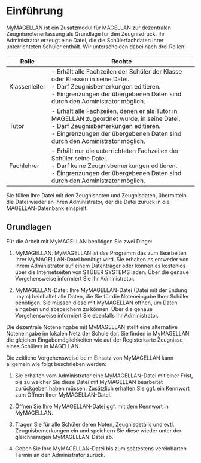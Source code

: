# Einführung

MyMAGELLAN ist ein Zusatzmodul für MAGELLAN zur dezentralen Zeugnisnotenerfassung als Grundlage für den Zeugnisdruck. 
Ihr Administrator erzeugt eine Datei, die die Schülerfachdaten Ihrer unterrichteten Schüler enthält. Wir unterscheiden dabei nach drei Rollen:

Rolle|Rechte
--|--
Klassenleiter|- Erhält alle Fachzeilen der Schüler der Klasse oder Klassen in seine Datei.<br/>- Darf Zeugnisbemerkungen editieren. <br/>- Eingrenzungen der übergebenen Daten sind durch den Administrator möglich.
Tutor|- Erhält alle Fachzeilen, denen er als Tutor in MAGELLAN zugeordnet wurde, in seine Datei.<br/>- Darf Zeugnisbemerkungen editieren. <br/>- Eingrenzungen der übergebenen Daten sind durch den Administrator möglich.
Fachlehrer|- Erhält nur die unterrichteten Fachzeilen der Schüler seine Datei.<br/>- Darf keine Zeugnisbemerkungen editieren. <br/>- Eingrenzungen der übergebenen Daten sind durch den Administrator möglich.

Sie füllen Ihre Datei mit den Zeugnisnoten und Zeugnisdaten, übermitteln die Datei wieder an Ihren Administrator, der die Datei zurück in die MAGELLAN-Datenbank einspielt.

## Grundlagen

Für die Arbeit mit MyMAGELLAN benötigen Sie zwei Dinge:

1.	MyMAGELLAN: MyMAGELLAN ist das Programm das zum Bearbeiten Ihrer MyMAGELLAN-Datei benötigt wird. Sie erhalten es entweder von Ihrem Administrator auf einem Datenträger oder können es kostenlos über die Internetseiten von STÜBER SYSTEMS laden. Über die genaue Vorgehensweise informiert Sie Ihr Administrator.

2.	MyMAGELLAN-Datei: Ihre MyMAGELLAN-Datei (Datei mit der Endung .mym) beinhaltet alle Daten, die Sie für die Noteneingabe Ihrer Schüler benötigen. Sie müssen diese mit MyMAGELLAN öffnen, um Daten eingeben und abspeichern zu können. Über die genaue Vorgehensweise informiert Sie ebenfalls Ihr Administrator.

Die dezentrale Noteneingabe mit MyMAGELLAN stellt eine alternative Noteneingabe im lokalen Netz der Schule dar. Sie finden in MyMAGELLAN die gleichen Eingabemöglichkeiten wie auf der Registerkarte Zeugnisse eines Schülers in MAGELLAN.

Die zeitliche Vorgehensweise beim Einsatz von MyMAGELLAN kann allgemein wie folgt beschrieben werden:

1.	Sie erhalten vom Administrator eine MyMAGELLAN-Datei mit einer Frist, bis zu welcher Sie diese Datei mit MyMAGELLAN bearbeitet zurückgeben haben müssen. Zusätzlich erhalten Sie ggf. ein Kennwort zum Öffnen Ihrer MyMAGELLAN-Datei.

2.	Öffnen Sie Ihre MyMAGELLAN-Datei ggf. mit dem Kennwort in MyMAGELLAN.

3.	Tragen Sie für alle Schüler deren Noten, Zeugnisdetails und evtl. Zeugnisbemerkungen ein und speichern Sie diese wieder unter der gleichnamigen MyMAGELLAN-Datei ab.

4.	Geben Sie Ihre MyMAGELLAN-Datei bis zum spätestens vereinbarten Termin an den Administrator zurück.

